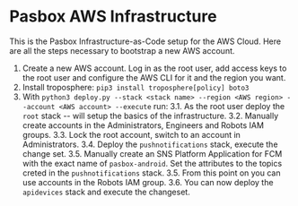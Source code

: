 Pasbox AWS Infrastructure
=========================

This is the Pasbox Infrastructure-as-Code setup for the AWS Cloud. Here are all
the steps necessary to bootstrap a new AWS account.

1. Create a new AWS account. Log in as the root user, add access keys to the
   root user and configure the AWS CLI for it and the region you want.
2. Install troposphere: `pip3 install troposphere[policy] boto3`
3. With `python3 deploy.py --stack <stack name> --region <AWS region> --account <AWS account> --execute` run:
3.1. As the root user deploy the `root` stack -- will setup the basics of the infrastructure.
3.2. Manually create accounts in the Administrators, Engineers and Robots IAM
 groups.
3.3. Lock the root account, switch to an account in Administrators.
3.4. Deploy the `pushnotifications` stack, execute the change set.
3.5. Manually create an SNS Platform Application for FCM with the exact name of `pasbox-android`. Set the
 attributes to the topics creted in the `pushnotifications` stack.
3.5. From this point on you can use accounts in the Robots IAM group.
3.6. You can now deploy the `apidevices` stack and execute the changeset.

